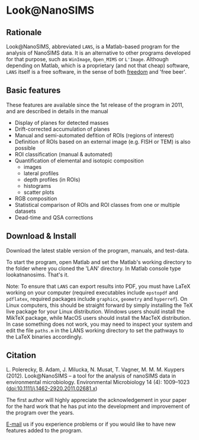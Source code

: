 # Look@NanoSIMS

## Rationale

Look@NanoSIMS, abbreviated `LANS`, is a Matlab-based program for the analysis of NanoSIMS data. It is an alternative to other programs developed for that purpose, such as `WinImage`, `Open_MIMS` or `L'Image`. Although depending on Matlab, which is a proprietary (and not that cheap) software, `LANS` itself is a free software, in the sense of both [freedom](http://www.gnu.org/philosophy/free-sw.html) and 'free beer'.

## Basic features

These features are available since the 1st release of the program in 2011, and are described in details in the manual

- Display of planes for detected masses
- Drift-corrected accumulation of planes
- Manual and semi-automated defition of ROIs (regions of interest)
- Definition of ROIs based on an external image (e.g. FISH or TEM) is also possible
- ROI classification (manual & automated)
- Quantification of elemental and isotopic composition
  - images
  - lateral profiles
  - depth profiles (in ROIs)
  - histograms
  - scatter plots
- RGB composition
- Statistical comparison of ROIs and ROI classes from one or multiple datasets
- Dead-time and QSA corrections

## Download & Install

Download the latest stable version of the program, manuals, and test-data.

To start the program, open Matlab and set the Matlab's working directory to the folder where you cloned the 'LAN' directory. In Matlab console type lookatnanosims. That's it.

Note: To ensure that `LANS` can export results into PDF, you must have LaTeX working on your computer (required executables include `epstopdf` and `pdflatex`, required packages include `graphicx`, `geometry` and `hyperref`). On Linux computers, this should be straight forward by simply installing the TeX live package for your Linux distribution. Windows users should install the MikTeX package, while MacOS users should install the MacTeX distribution. In case something does not work, you may need to inspect your system and edit the file `paths.m` in the LANS working directory to set the pathways to the LaTeX binaries accordingly.

## Citation

L. Polerecky, B. Adam, J. Milucka, N. Musat, T. Vagner, M. M. M. Kuypers (2012). Look@NanoSIMS – a tool for the analysis of nanoSIMS data in environmental microbiology. Environmental Microbiology 14 (4): 1009–1023 ([doi:10.1111/j.1462-2920.2011.02681.x](http://onlinelibrary.wiley.com/doi/10.1111/j.1462-2920.2011.02681.x/abstract))

The first author will highly appreciate the acknowledgement in your paper for the hard work that he has put into the development and improvement of the program over the years.

[E-mail](mailto:l.polerecky@uu.nl) us if you experience problems or if you would like to have new features added to the program.
